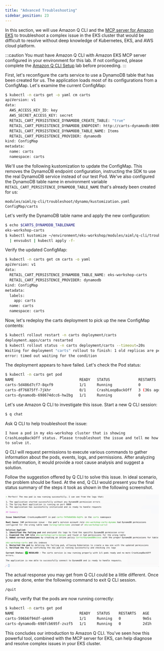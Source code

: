 ```yaml
---
title: "Advanced Troubleshooting"
sidebar_position: 23
---
```


In this section, we will use Amazon Q CLI and the [MCP server for Amazon EKS](https://awslabs.github.io/mcp/servers/eks-mcp-server/) to troubleshoot a complex issue in the EKS cluster that would be difficult to resolve without deep knowledge of Kubernetes, EKS, and AWS cloud platform.

:::caution
You must have Amazon Q CLI with Amazon EKS MCP server configured in your environment for this lab. If not configured, please complete the [Amazon Q CLI Setup](q-cli-setup.md) lab before proceeding.
:::

First, let's reconfigure the carts service to use a DynamoDB table that has been created for us. The application loads most of its configurations from a ConfigMap. Let's examine the current ConfigMap:

```bash
$ kubectl -n carts get -o yaml cm carts
apiVersion: v1
data:
  AWS_ACCESS_KEY_ID: key
  AWS_SECRET_ACCESS_KEY: secret
  RETAIL_CART_PERSISTENCE_DYNAMODB_CREATE_TABLE: "true"
  RETAIL_CART_PERSISTENCE_DYNAMODB_ENDPOINT: http://carts-dynamodb:8000
  RETAIL_CART_PERSISTENCE_DYNAMODB_TABLE_NAME: Items
  RETAIL_CART_PERSISTENCE_PROVIDER: dynamodb
kind: ConfigMap
metadata:
  name: carts
  namespace: carts
```

We'll use the following kustomization to update the ConfigMap. This removes the DynamoDB endpoint configuration, instructing the SDK to use the real DynamoDB service instead of our test Pod. We've also configured the DynamoDB table name in environment variable `RETAIL_CART_PERSISTENCE_DYNAMODB_TABLE_NAME` that's already been created for us:

```kustomization
modules/aiml/q-cli/troubleshoot/dynamo/kustomization.yaml
ConfigMap/carts
```

Let's verify the DynamoDB table name and apply the new configuration:

```bash
$ echo $CARTS_DYNAMODB_TABLENAME
eks-workshop-carts
$ kubectl kustomize ~/environment/eks-workshop/modules/aiml/q-cli/troubleshoot/dynamo \
  | envsubst | kubectl apply -f-
```

Verify the updated ConfigMap:

```bash
$ kubectl -n carts get cm carts -o yaml
apiVersion: v1
data:
  RETAIL_CART_PERSISTENCE_DYNAMODB_TABLE_NAME: eks-workshop-carts
  RETAIL_CART_PERSISTENCE_PROVIDER: dynamodb
kind: ConfigMap
metadata:
  labels:
    app: carts
  name: carts
  namespace: carts
```

Now, let's redeploy the carts deployment to pick up the new ConfigMap contents:

```bash expectError=true hook=enable-dynamo
$ kubectl rollout restart -n carts deployment/carts
deployment.apps/carts restarted
$ kubectl rollout status -n carts deployment/carts --timeout=20s
Waiting for deployment "carts" rollout to finish: 1 old replicas are pending termination...
error: timed out waiting for the condition
```

The deployment appears to have failed. Let's check the Pod status:

```bash
$ kubectl -n carts get pod
NAME                              READY   STATUS             RESTARTS        AGE
carts-5d486d7cf7-8qxf9            1/1     Running            0               5m49s
carts-df76875ff-7jkhr             0/1     CrashLoopBackOff   3 (36s ago)     2m2s
carts-dynamodb-698674dcc6-hw2bg   1/1     Running            0               20m
```

Let's use Amazon Q CLI to investigate this issue. Start a new Q CLI session:

```bash
$ q chat
```

Ask Q CLI to help troubleshoot the issue:

```text
I have a pod in my eks-workshop cluster that is showing CrashLoopBackOff status. Please troubleshoot the issue and tell me how to solve it.
```

Q CLI will request permissions to execute various commands to gather information about the pods, events, logs, and permissions. After analyzing the information, it would provide a root cause analysis and suggest a solution.

Follow the suggestion offered by Q CLI to solve this issue. In ideal scenario, the problem should be fixed. At the end, Q CLI would present you the final status summary of the steps it took as shown in the following screenshot. 

![q-cli-eks-carts-troubleshooting](./assets/q-cli-response-4.jpg)

The actual response you may get from Q CLI could be a little different. Once you are done, enter the following command to exit Q CLI session.

```text
/quit
```

Finally, verify that the pods are now running correctly:

```bash
$ kubectl -n carts get pod
NAME                              READY   STATUS    RESTARTS   AGE
carts-596b6f94df-q4449            1/1     Running   0          9m5s
carts-dynamodb-698fcb695f-zvzf5   1/1     Running   0          2d1h
```

This concludes our introduction to Amazon Q CLI. You've seen how this powerful tool, combined with the MCP server for EKS, can help diagnose and resolve complex issues in your EKS cluster.

